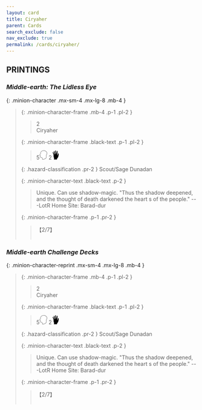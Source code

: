 ```yaml
---
layout: card
title: Ciryaher
parent: Cards
search_exclude: false
nav_exclude: true
permalink: /cards/ciryaher/
---
```


## PRINTINGS


### _Middle-earth: The Lidless Eye_

{: .minion-character .mx-sm-4 .mx-lg-8 .mb-4 }
> {: .minion-character-frame .mb-4 .p-1 .pl-2 }
> > <div class="hazard-mp">2</div>
> > <div class="card-name">Ciryaher</div>
>
> {: .minion-character-frame .black-text .p-1 .pl-2 }
> > 5![](/assets/images/mind.svg) 2![](/assets/images/di.svg)
>
> {: .hazard-classification .pr-2 }
> Scout/Sage Dunadan
>
> {: .minion-character-text .black-text .p-2 }
> > Unique. Can use shadow-magic.  "Thus the shadow deepened, and the thought of death darkened the heart s of the people." ---LotR  Home Site: Barad-dur 
>
> {: .minion-character-frame .p-1 .pr-2 }
> > <div class="card-shield">【2/7】</div>
> > <div class="card-corruption-white">&nbsp;</div>

### _Middle-earth Challenge Decks_

{: .minion-character-reprint .mx-sm-4 .mx-lg-8 .mb-4 }
> {: .minion-character-frame .mb-4 .p-1 .pl-2 }
> > <div class="hazard-mp">2</div>
> > <div class="card-name">Ciryaher</div>
>
> {: .minion-character-frame .black-text .p-1 .pl-2 }
> > 5![](/assets/images/mind.svg) 2![](/assets/images/di.svg)
>
> {: .hazard-classification .pr-2 }
> Scout/Sage Dunadan
>
> {: .minion-character-text .black-text .p-2 }
> > Unique. Can use shadow-magic.  "Thus the shadow deepened, and the thought of death darkened the heart s of the people." ---LotR  Home Site: Barad-dur 
>
> {: .minion-character-frame .p-1 .pr-2 }
> > <div class="card-shield">【2/7】</div>
> > <div class="card-corruption-white">&nbsp;</div>
